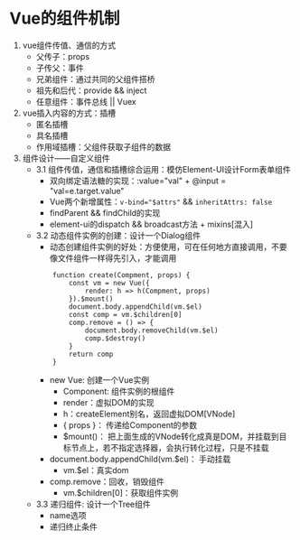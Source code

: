 # Vue的组件机制
1. vue组件传值、通信的方式
    - 父传子：props
    - 子传父：事件
    - 兄弟组件：通过共同的父组件搭桥
    - 祖先和后代：provide && inject
    - 任意组件：事件总线 || Vuex
2. vue插入内容的方式：插槽
    - 匿名插槽
    - 具名插槽
    - 作用域插槽：父组件获取子组件的数据
3. 组件设计——自定义组件
    - 3.1 组件传值，通信和插槽综合运用：模仿Element-UI设计Form表单组件
        - 双向绑定语法糖的实现：:value="val" + @input = "val=e.target.value"
        - Vue两个新增属性：`v-bind="$attrs"` && `inheritAttrs: false`
        - findParent && findChild的实现
        - element-ui的dispatch && broadcast方法 + mixins[混入]
    - 3.2 动态组件实例的创建：设计一个Dialog组件
        - 动态创建组件实例的好处：方便使用，可在任何地方直接调用，不要像文件组件一样得先引入，才能调用
        ```javascriot
            function create(Compment, props) {
                const vm = new Vue({
                    render: h => h(Compment, props)
                }).$mount()
                document.body.appendChild(vm.$el) 
                const comp = vm.$children[0]
                comp.remove = () => {
                    document.body.removeChild(vm.$el)
                    comp.$destroy()
                }
                return comp
            }
        ```
        - new Vue: 创建一个Vue实例
            - Component: 组件实例的根组件
            - render：虚拟DOM的实现
            - h：createElement别名，返回虚拟DOM[VNode]
            - { props }： 传递给Component的参数
            - $mount()： 把上面生成的VNode转化成真是DOM，并挂载到目标节点上，若不指定选择器，会执行转化过程，只是不挂载
        - document.body.appendChild(vm.$el)： 手动挂载
            - vm.$el：真实dom
        - comp.remove：回收，销毁组件
            - vm.$children[0]：获取组件实例
    - 3.3 递归组件: 设计一个Tree组件
        - name选项
        - 递归终止条件 

